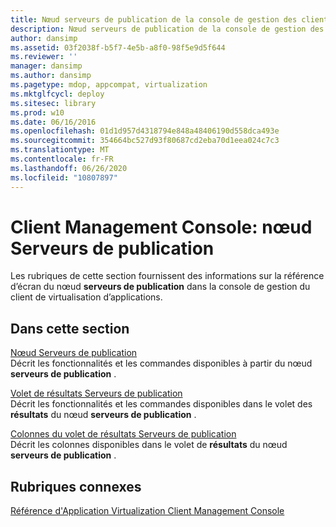 ```yaml
---
title: Nœud serveurs de publication de la console de gestion des clients
description: Nœud serveurs de publication de la console de gestion des clients
author: dansimp
ms.assetid: 03f2038f-b5f7-4e5b-a8f0-98f5e9d5f644
ms.reviewer: ''
manager: dansimp
ms.author: dansimp
ms.pagetype: mdop, appcompat, virtualization
ms.mktglfcycl: deploy
ms.sitesec: library
ms.prod: w10
ms.date: 06/16/2016
ms.openlocfilehash: 01d1d957d4318794e848a48406190d558dca493e
ms.sourcegitcommit: 354664bc527d93f80687cd2eba70d1eea024c7c3
ms.translationtype: MT
ms.contentlocale: fr-FR
ms.lasthandoff: 06/26/2020
ms.locfileid: "10807897"
---
```

# Client Management Console: nœud Serveurs de publication


Les rubriques de cette section fournissent des informations sur la référence d’écran du nœud **serveurs de publication** dans la console de gestion du client de virtualisation d’applications.

## Dans cette section


<a href="" id="publishing-servers-node"></a>[Nœud Serveurs de publication](publishing-servers-node.md)  
Décrit les fonctionnalités et les commandes disponibles à partir du nœud **serveurs de publication** .

<a href="" id="publishing-servers-results-pane"></a>[Volet de résultats Serveurs de publication](publishing-servers-results-pane.md)  
Décrit les fonctionnalités et les commandes disponibles dans le volet des **résultats** du nœud **serveurs de publication** .

<a href="" id="publishing-servers-results-pane-columns"></a>[Colonnes du volet de résultats Serveurs de publication](publishing-servers-results-pane-columns.md)  
Décrit les colonnes disponibles dans le volet de **résultats** du nœud **serveurs de publication** .

## Rubriques connexes


[Référence d'Application Virtualization Client Management Console](application-virtualization-client-management-console-reference.md)

 

 





